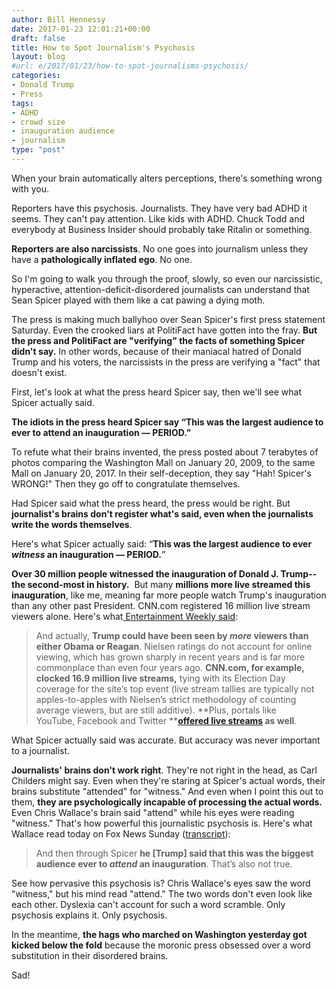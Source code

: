 ```yaml
---
author: Bill Hennessy
date: 2017-01-23 12:01:21+00:00
draft: false
title: How to Spot Journalism's Psychosis
layout: blog
#url: e/2017/01/23/how-to-spot-journalisms-psychosis/
categories:
- Donald Trump
- Press
tags:
- ADHD
- crowd size
- inauguration audience
- journalism
type: "post"
---
```


When your brain automatically alters perceptions, there's something wrong with you.

Reporters have this psychosis. Journalists. They have very bad ADHD it seems. They can't pay attention. Like kids with ADHD. Chuck Todd and everybody at Business Insider should probably take Ritalin or something.

**Reporters are also narcissists**. No one goes into journalism unless they have a **pathologically inflated ego**. No one.

So I'm going to walk you through the proof, slowly, so even our narcissistic, hyperactive, attention-deficit-disordered journalists can understand that Sean Spicer played with them like a cat pawing a dying moth.

The press is making much ballyhoo over Sean Spicer's first press statement Saturday. Even the crooked liars at PolitiFact have gotten into the fray. **But the press and PolitiFact are "verifying" the facts of something Spicer didn't say.** In other words, because of their maniacal hatred of Donald Trump and his voters, the narcissists in the press are verifying a "fact" that doesn't exist.

First, let's look at what the press heard Spicer say, then we'll see what Spicer actually said.

**The idiots in the press heard Spicer say “This was the largest audience to ever to attend an inauguration — PERIOD.”**

To refute what their brains invented, the press posted about 7 terabytes of photos comparing the Washington Mall on January 20, 2009, to the same Mall on January 20, 2017. In their self-deception, they say "Hah! Spicer's WRONG!" Then they go off to congratulate themselves.

Had Spicer said what the press heard, the press would be right. But **journalist's brains don't register what's said, even when the journalists write the words themselves**.

Here's what Spicer actually said: “**This was the largest audience to ever _witness_ an inauguration — PERIOD.**”

**Over 30 million people witnessed the inauguration of Donald J. Trump--the second-most in history.**  But many **millions more live streamed this inauguration**, like me, meaning far more people watch Trump's inauguration than any other past President. CNN.com registered 16 million live stream viewers alone. Here's what[ Entertainment Weekly said](https://ew.com/tv/2017/01/21/trump-inauguration-ratings/):



> And actually, **Trump could have been seen by ****_more_**** viewers than either Obama or Reagan**. Nielsen ratings do not account for online viewing, which has grown sharply in recent years and is far more commonplace than even four years ago. **CNN.com, for example, clocked 16.9 million live streams,** tying with its Election Day coverage for the site’s top event (live stream tallies are typically not apples-to-apples with Nielsen’s strict methodology of counting average viewers, but are still additive). **Plus, portals like YouTube, Facebook and Twitter ****[offered live streams](https://9to5google.com/2017/01/20/how-to-watch-trumps-inauguration-live-on-youtube-android-chrome-os-and-android-tv/) as well**.



What Spicer actually said was accurate. But accuracy was never important to a journalist.

**Journalists' brains don't work right**. They're not right in the head, as Carl Childers might say. Even when they're staring at Spicer's actual words, their brains substitute "attended" for "witness." And even when I point this out to them, **they are psychologically incapable of processing the actual words.** Even Chris Wallace's brain said "attend" while his eyes were reading "witness." That's how powerful this journalistic psychosis is. Here's what Wallace read today on Fox News Sunday ([transcript](https://www.foxnews.com/transcript/2017/01/22/priebus-will-not-let-media-delegitimize-this-president-mcconnell-on/)):



> And then through Spicer **he [Trump] said that this was the biggest audience ever to *attend* an inauguration**. That’s also not true.



See how pervasive this psychosis is? Chris Wallace's eyes saw the word "witness," but his mind read "attend." The two words don't even look like each other. Dyslexia can't account for such a word scramble. Only psychosis explains it. Only psychosis.

In the meantime, **the hags who marched on Washington yesterday got kicked below the fold** because the moronic press obsessed over a word substitution in their disordered brains.

Sad!
